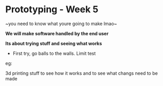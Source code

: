 # Prototyping - Week 5
~you need to know what youre going to make lmao~

**We will make software handled by the end user**

**Its about trying stuff and seeing what works**

*   First try, go balls to the walls. Limit test

eg:

3d printing stuff to see how it works and to see what changs need to be made